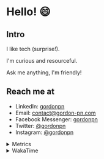 # Hello! 😄

## Intro

I like tech (surprise!).

I'm curious and resourceful.

Ask me anything, I'm friendly!

## Reach me at

- LinkedIn: [gordonpn](https://www.linkedin.com/in/gordonpn/)
- Email: [contact@gordon-pn.com](mailto:contact@gordon-pn.com)
- Facebook Messenger: [gordonpn](https://www.messenger.com/t/Gordonpn)
- Twitter: [@gordonpn](https://twitter.com/Gordonpn)
- Instagram: [@gordonpn](https://www.instagram.com/gordonpn/)

<details>
  <summary>Metrics</summary>

  <img align="center" src="https://github.com/gordonpn/gordonpn/blob/master/github-metrics.svg" alt="GitHub Metrics">

</details>

<details>
  <summary>WakaTime</summary>

  <!--START_SECTION:waka-->
📊 **This Week I Spent My Time On** 

```text
💬 Programming Languages: 
Java                     11 hrs 15 mins      ███████████████████░░░░░░   76.07 % 
XML                      2 hrs 13 mins       ████░░░░░░░░░░░░░░░░░░░░░   15.00 % 
Brazil Dependency Config 42 mins             █░░░░░░░░░░░░░░░░░░░░░░░░   04.80 % 
Bash                     31 mins             █░░░░░░░░░░░░░░░░░░░░░░░░   03.50 % 
Makefile                 3 mins              ░░░░░░░░░░░░░░░░░░░░░░░░░   00.36 % 

🔥 Editors: 
IntelliJ IDEA            14 hrs 24 mins      ████████████████████████░   97.42 % 
VS Code                  22 mins             █░░░░░░░░░░░░░░░░░░░░░░░░   02.58 % 
```


 Last Updated on 16/08/2024 16:25:54 UTC
<!--END_SECTION:waka-->
</details>
